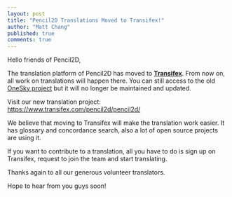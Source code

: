 ```yaml
---
layout: post
title: "Pencil2D Translations Moved to Transifex!"
author: "Matt Chang"
published: true
comments: true
---
```


Hello friends of Pencil2D,

The translation platform of Pencil2D has moved to **[Transifex][0]**. From now on, all work on translations will happen there. You can still access to the old [OneSky project][1] but it will no longer be maintained and updated.

Visit our new translation project: <https://www.transifex.com/pencil2d/pencil2d/>

We believe that moving to Transifex will make the translation work easier. It has glossary and concordance search, also a lot of open source projects are using it. 

If you want to contribute to a translation, all you have to do is sign up on Transifex, request to join the team and start translating. 

Thanks again to all our generous volunteer translators.

Hope to hear from you guys soon!

[0]: https://www.transifex.com/pencil2d/pencil2d/ "Transifex"
[1]: https://osjoq5e.oneskyapp.com/ "OneSky"